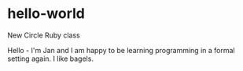 hello-world
===========

New Circle Ruby class

Hello - I'm Jan and I am happy to be learning programming in a formal setting again. I like bagels.
